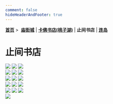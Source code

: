 ```yaml
---
comment: false
hideHeaderAndFooter: true
---
```

<style>.container{margin:0 auto;width:1280px;}</style>

**[首页](/)** >&nbsp; **[庙街城](/pho/miaojie)** | **[卡佛书店(桃子湖)](/pho/kafo)** | **止间书店** | **[连岛](/pho/liandao)**

# 止间书店

<div class=".gkpho-container">
<img class="gkpho-img" src="/image/zhijian/IMG_3421.jpg">
<img class="gkpho-img gkpho-img-margin" src="/image/zhijian/IMG_3423.jpg">
<img class="gkpho-img gkpho-img-margin" src="/image/zhijian/IMG_3424.jpg">
</div>

<div class=".gkpho-container">
<img class="gkpho-img" src="/image/zhijian/IMG_3429.jpg">
<img class="gkpho-img gkpho-img-margin" src="/image/zhijian/IMG_3433.jpg">
<img class="gkpho-img gkpho-img-margin" src="/image/zhijian/IMG_3435.jpg">
</div>

<div class=".gkpho-container">
<img class="gkpho-img" src="/image/zhijian/IMG_3444.jpg">
<img class="gkpho-img gkpho-img-margin" src="/image/zhijian/IMG_3440.jpg">
<img class="gkpho-img gkpho-img-margin" src="/image/zhijian/IMG_3443.jpg">
</div>


<div class=".gkpho-container">
<img class="gkpho-img" src="/image/zhijian/IMG_3436.jpg">
<img class="gkpho-img gkpho-img-margin" src="/image/zhijian/IMG_3438.jpg">
<img class="gkpho-img gkpho-img-margin" src="/image/zhijian/IMG_3447.jpg">
</div>

<div class=".gkpho-container">
<img class="gkpho-img" src="/image/zhijian/IMG_3446.jpg">
<img class="gkpho-img gkpho-img-margin" src="/image/zhijian/IMG_3445.jpg">
<img class="gkpho-img gkpho-img-margin" src="/image/zhijian/IMG_3442.jpg">
</div>

<div class=".gkpho-container">
<img class="gkpho-img gkpho-img-margin" src="/image/zhijian/IMG_3458.jpg">
</div>

<p>&nbsp;</p>
